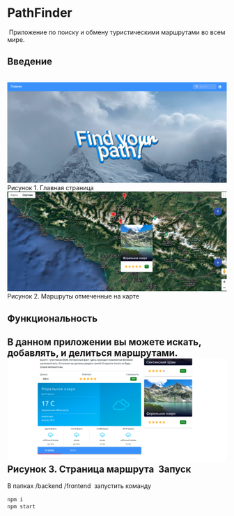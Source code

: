 # PathFinder
​
Приложение по поиску и обмену туристическими маршрутами во всем мире. 
​

Введение
-----------
​
![alt text](screenshots/1.png "Главная страница")
Рисунок 1. Главная страница
​
![alt text](screenshots/2.png "Маршруты отмеченные на карте")
Рисунок 2. Маршруты отмеченные на карте
​

Функциональность
-----------
​
В данном приложении вы можете искать, добавлять, и делиться маршрутами. 
​
![alt text](screenshots/3.png "Страница маршрута")
Рисунок 3. Страница маршрута
​
Запуск
-----------
В папках 
/backend
/frontend
​
запустить команду
​
```
npm i
npm start
